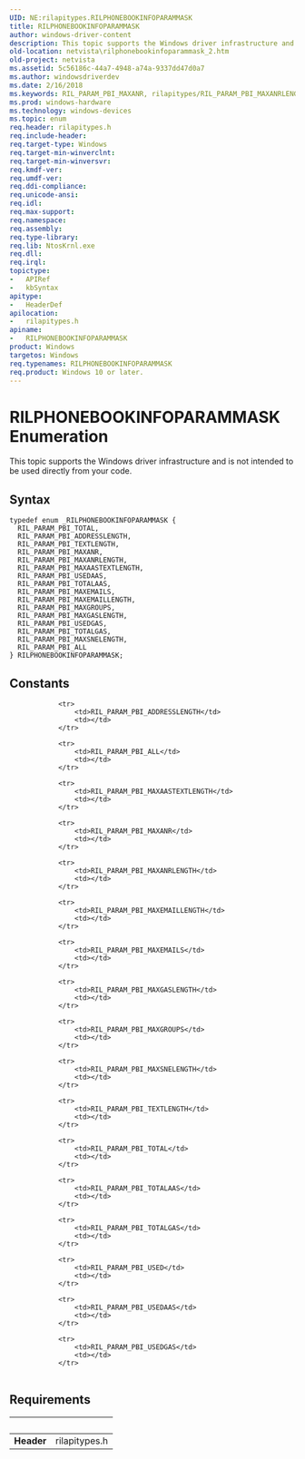 ```yaml
---
UID: NE:rilapitypes.RILPHONEBOOKINFOPARAMMASK
title: RILPHONEBOOKINFOPARAMMASK
author: windows-driver-content
description: This topic supports the Windows driver infrastructure and is not intended to be used directly from your code.
old-location: netvista\rilphonebookinfoparammask_2.htm
old-project: netvista
ms.assetid: 5c56186c-44a7-4948-a74a-9337dd47d0a7
ms.author: windowsdriverdev
ms.date: 2/16/2018
ms.keywords: RIL_PARAM_PBI_MAXANR, rilapitypes/RIL_PARAM_PBI_MAXANRLENGTH, RIL_PARAM_PBI_ALL, RIL_PARAM_PBI_MAXGASLENGTH, RIL_PARAM_PBI_MAXEMAILLENGTH, rilapitypes/RIL_PARAM_PBI_USEDAAS, rilapitypes/RIL_PARAM_PBI_MAXEMAILS, RIL_PARAM_PBI_MAXANRLENGTH, RILPHONEBOOKINFOPARAMMASK, RIL_PARAM_PBI_TOTAL, netvista.rilphonebookinfoparammask_2, rilapitypes/RIL_PARAM_PBI_MAXSNELENGTH, rilapitypes/RIL_PARAM_PBI_TOTAL, rilapitypes/RIL_PARAM_PBI_MAXAASTEXTLENGTH, rilapitypes/RIL_PARAM_PBI_TOTALAAS, rilapitypes/RIL_PARAM_PBI_ADDRESSLENGTH, RIL_PARAM_PBI_MAXSNELENGTH, RILPHONEBOOKINFOPARAMMASK enumeration [Network Drivers Starting with Windows Vista], rilapitypes/RIL_PARAM_PBI_TEXTLENGTH, RIL_PARAM_PBI_TOTALGAS, rilapitypes/RIL_PARAM_PBI_USEDGAS, rilapitypes/RIL_PARAM_PBI_TOTALGAS, RIL_PARAM_PBI_USEDGAS, rilapitypes/RIL_PARAM_PBI_MAXGROUPS, rilapitypes/RIL_PARAM_PBI_MAXGASLENGTH, rilapitypes/RIL_PARAM_PBI_MAXEMAILLENGTH, rilapitypes/RILPHONEBOOKINFOPARAMMASK, RIL_PARAM_PBI_TEXTLENGTH, RIL_PARAM_PBI_USEDAAS, RIL_PARAM_PBI_MAXAASTEXTLENGTH, rilapitypes/RIL_PARAM_PBI_MAXANR, RIL_PARAM_PBI_ADDRESSLENGTH, rilapitypes/RIL_PARAM_PBI_ALL, RIL_PARAM_PBI_TOTALAAS, RIL_PARAM_PBI_MAXGROUPS, RIL_PARAM_PBI_MAXEMAILS
ms.prod: windows-hardware
ms.technology: windows-devices
ms.topic: enum
req.header: rilapitypes.h
req.include-header: 
req.target-type: Windows
req.target-min-winverclnt: 
req.target-min-winversvr: 
req.kmdf-ver: 
req.umdf-ver: 
req.ddi-compliance: 
req.unicode-ansi: 
req.idl: 
req.max-support: 
req.namespace: 
req.assembly: 
req.type-library: 
req.lib: NtosKrnl.exe
req.dll: 
req.irql: 
topictype:
-	APIRef
-	kbSyntax
apitype:
-	HeaderDef
apilocation:
-	rilapitypes.h
apiname:
-	RILPHONEBOOKINFOPARAMMASK
product: Windows
targetos: Windows
req.typenames: RILPHONEBOOKINFOPARAMMASK
req.product: Windows 10 or later.
---
```


# RILPHONEBOOKINFOPARAMMASK Enumeration
This topic supports the Windows driver infrastructure and is not intended to be used directly from your code.

## Syntax
````
typedef enum _RILPHONEBOOKINFOPARAMMASK { 
  RIL_PARAM_PBI_TOTAL,
  RIL_PARAM_PBI_ADDRESSLENGTH,
  RIL_PARAM_PBI_TEXTLENGTH,
  RIL_PARAM_PBI_MAXANR,
  RIL_PARAM_PBI_MAXANRLENGTH,
  RIL_PARAM_PBI_MAXAASTEXTLENGTH,
  RIL_PARAM_PBI_USEDAAS,
  RIL_PARAM_PBI_TOTALAAS,
  RIL_PARAM_PBI_MAXEMAILS,
  RIL_PARAM_PBI_MAXEMAILLENGTH,
  RIL_PARAM_PBI_MAXGROUPS,
  RIL_PARAM_PBI_MAXGASLENGTH,
  RIL_PARAM_PBI_USEDGAS,
  RIL_PARAM_PBI_TOTALGAS,
  RIL_PARAM_PBI_MAXSNELENGTH,
  RIL_PARAM_PBI_ALL
} RILPHONEBOOKINFOPARAMMASK;
````

## Constants

<table>
            
                <tr>
                    <td>RIL_PARAM_PBI_ADDRESSLENGTH</td>
                    <td></td>
                </tr>
            
                <tr>
                    <td>RIL_PARAM_PBI_ALL</td>
                    <td></td>
                </tr>
            
                <tr>
                    <td>RIL_PARAM_PBI_MAXAASTEXTLENGTH</td>
                    <td></td>
                </tr>
            
                <tr>
                    <td>RIL_PARAM_PBI_MAXANR</td>
                    <td></td>
                </tr>
            
                <tr>
                    <td>RIL_PARAM_PBI_MAXANRLENGTH</td>
                    <td></td>
                </tr>
            
                <tr>
                    <td>RIL_PARAM_PBI_MAXEMAILLENGTH</td>
                    <td></td>
                </tr>
            
                <tr>
                    <td>RIL_PARAM_PBI_MAXEMAILS</td>
                    <td></td>
                </tr>
            
                <tr>
                    <td>RIL_PARAM_PBI_MAXGASLENGTH</td>
                    <td></td>
                </tr>
            
                <tr>
                    <td>RIL_PARAM_PBI_MAXGROUPS</td>
                    <td></td>
                </tr>
            
                <tr>
                    <td>RIL_PARAM_PBI_MAXSNELENGTH</td>
                    <td></td>
                </tr>
            
                <tr>
                    <td>RIL_PARAM_PBI_TEXTLENGTH</td>
                    <td></td>
                </tr>
            
                <tr>
                    <td>RIL_PARAM_PBI_TOTAL</td>
                    <td></td>
                </tr>
            
                <tr>
                    <td>RIL_PARAM_PBI_TOTALAAS</td>
                    <td></td>
                </tr>
            
                <tr>
                    <td>RIL_PARAM_PBI_TOTALGAS</td>
                    <td></td>
                </tr>
            
                <tr>
                    <td>RIL_PARAM_PBI_USED</td>
                    <td></td>
                </tr>
            
                <tr>
                    <td>RIL_PARAM_PBI_USEDAAS</td>
                    <td></td>
                </tr>
            
                <tr>
                    <td>RIL_PARAM_PBI_USEDGAS</td>
                    <td></td>
                </tr>
</table>


## Requirements
| &nbsp; | &nbsp; |
| ---- |:---- |
| **Header** | rilapitypes.h |